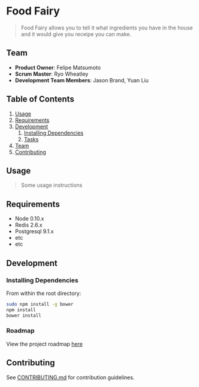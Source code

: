# Food Fairy

> Food Fairy allows you to tell it what ingredients you have in the house and it would give you receipe you can make.

## Team

  - __Product Owner__: Felipe Matsumoto
  - __Scrum Master__: Ryo Wheatley
  - __Development Team Members__: Jason Brand, Yuan Liu

## Table of Contents

1. [Usage](#Usage)
1. [Requirements](#requirements)
1. [Development](#development)
    1. [Installing Dependencies](#installing-dependencies)
    1. [Tasks](#tasks)
1. [Team](#team)
1. [Contributing](#contributing)

## Usage

> Some usage instructions

## Requirements

- Node 0.10.x
- Redis 2.6.x
- Postgresql 9.1.x
- etc
- etc

## Development

### Installing Dependencies

From within the root directory:

```sh
sudo npm install -g bower
npm install
bower install
```

### Roadmap

View the project roadmap [here](https://waffle.io/HRR17-Jigglypuff/HRR17-Jigglypuff)


## Contributing

See [CONTRIBUTING.md](CONTRIBUTING.md) for contribution guidelines.
